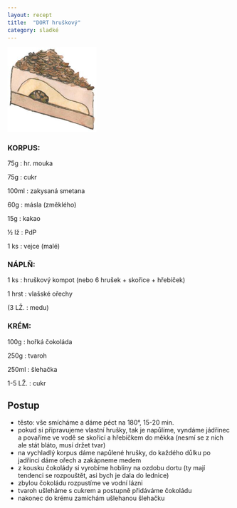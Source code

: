 ```yaml
---
layout: recept
title:  "DORT hruškový"
category: sladké
---
```


<img src="/assets/img/dort_hruskovy.jpg" alt="Dort hruškový" width="200px" class="takhletomavypadat"/>

<div class="ingredience" markdown="1">

### KORPUS:

75g
: hr. mouka

75g
: cukr

100ml
: zakysaná smetana

60g
: másla (změklého)

15g
: kakao

½ lž
: PdP

1 ks
: vejce (malé)

### NÁPLŇ:

1 ks
: hruškový kompot (nebo 6 hrušek + skořice + hřebíček)

1 hrst
: vlašské ořechy

(3 LŽ.
: medu)

### KRÉM:

100g
: hořká čokoláda

250g
: tvaroh

250ml
: šlehačka

1-5 LŽ.
: cukr

</div>

## Postup

<div class="postup" markdown="1">  

- těsto: vše smícháme a dáme péct na 180°, 15-20 min.
- pokud si připravujeme vlastní hrušky, tak je napůlíme, vyndáme jádřinec a povaříme ve vodě se skořicí a hřebíčkem do měkka (nesmí se z nich ale stát bláto, musí držet tvar)
- na vychladlý korpus dáme napůlené hrušky, do každého důlku po jadřinci dáme ořech a zakápneme medem
- z kousku čokolády si vyrobíme hobliny na ozdobu dortu (ty mají tendenci se rozpouštět, asi bych je dala do lednice)
- zbylou čokoládu rozpustíme ve vodní lázni
- tvaroh ušleháme s cukrem a postupně přidáváme čokoládu
- nakonec do krému zamíchám ušlehanou šlehačku
     
</div>
